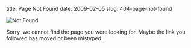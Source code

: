 title: Page Not Found
date: 2009-02-05 
slug: 404-page-not-found
 

![Not Found](/4m-association/images/lost.jpg)

Sorry, we cannot find the page you were looking for. Maybe the link you followed has moved or been mistyped.